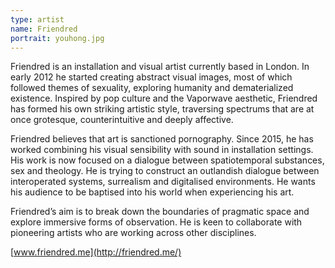 ```yaml
---
type: artist
name: Friendred
portrait: youhong.jpg
---
```


Friendred is an installation and visual artist currently based in London. In early 2012 he started creating abstract visual images, most of which followed themes of sexuality, exploring humanity and dematerialized existence. Inspired by pop culture and the Vaporwave aesthetic, Friendred has formed his own striking artistic style, traversing spectrums that are at once grotesque, counterintuitive and deeply affective. 
 
Friendred believes that art is sanctioned pornography. Since 2015, he has worked combining his visual sensibility with sound in installation settings. His work is now focused on a dialogue between spatiotemporal substances, sex and theology. He is trying to construct an outlandish dialogue between interoperated systems, surrealism and digitalised environments. He wants his audience to be baptised into his world when experiencing his art.
 
Friendred’s aim is to break down the boundaries of pragmatic space and explore immersive forms of observation. He is keen to collaborate with pioneering artists who are working across other disciplines.

[www.friendred.me](http://friendred.me/)
